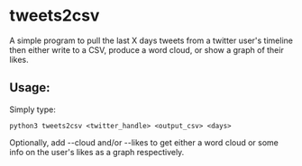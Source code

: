 tweets2csv
==========


A simple program to pull the last X days tweets from a twitter user's
timeline then either write to a CSV, produce a word cloud, or show a graph of
their likes.

Usage:
-----

Simply type:
    
    python3 tweets2csv <twitter_handle> <output_csv> <days>

Optionally, add --cloud and/or --likes to get either a word cloud or some 
info on the user's likes as a graph respectively.
